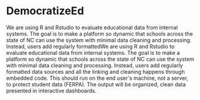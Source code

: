 # DemocratizeEd

We are using R and Rstudio to evaluate educational data from internal systems. The goal is to make a platform so dynamic that schools across the state of NC can use the system with minimal data cleaning and processing. Instead, users add regularly formattedWe are using R and Rstudio to evaluate educational data from internal systems. The goal is to make a platform so dynamic that schools across the state of NC can use the system with minimal data cleaning and processing. Instead, users add regularly formatted data sources and all the linking and cleaning happens through embedded code. This should run on the end user's machine, not a server, to protect student data (FERPA). The output will be organized, clean data presented in interactive dashboards.

